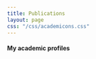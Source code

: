 ```yaml
---
title: Publications
layout: page
css: "/css/academicons.css"
---
```


<!-- My [Google Scholar](https://scholar.google.com/citations?user=rqfVsosAAAAJ) page.
 -->
<div style="text-align: left">
<h4 id="academic">My academic profiles</h4> <a target="_blank" href="https://scholar.google.com/citations?user=rqfVsosAAAAJ"><span class="ai ai-google-scholar ai-lg" style="color:#00B4A1" aria-hidden="true"></span></a> <a target="_blank" href="https://www.researchgate.net/profile/Mohamad_Ghassany"><span class="ai ai-researchgate ai-lg" style="color:#00B4A1" aria-hidden="true"></span></a> <a target="_blank" href="http://dblp.uni-trier.de/pers/hd/g/Ghassany:Mohamad"><span class="ai ai-dblp ai-lg" style="color:#00B4A1" aria-hidden="true"></span></a>
</div>

